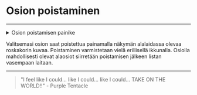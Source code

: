 # Osion poistaminen

---

<details>
<summary>Osion poistamisen painike</summary>
<div class="accordioncontent">

![Osion poistamisen painike](../../images/compose_sections_delete_button.png)

</div>
</details>

Valitsemasi osion saat poistettua painamalla näkymän alalaidassa olevaa roskakorin kuvaa. Poistaminen varmistetaan vielä erillisellä ikkunalla. Osiolla mahdollisesti olevat alaosiot siirretään poistamisen jälkeen listan vasempaan laitaan.

---

> "I feel like I could... like I could... like I could... TAKE ON THE WORLD!!" - Purple Tentacle
